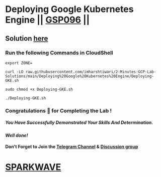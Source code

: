 # Deploying Google Kubernetes Engine || [GSP096](https://www.cloudskillsboost.google/games/4770/labs/31087) ||

## Solution [here](https://youtu.be/7QoTY8RnWA0)

### Run the following Commands in CloudShell
```
export ZONE=
```
```
curl -LO raw.githubusercontent.com/imharshtiwari/2-Minutes-GCP-Lab-Solutions/main/Deploying%20Google%20Kubernetes%20Engine/Deploying-GKE.sh

sudo chmod +x Deploying-GKE.sh

./Deploying-GKE.sh
```
### Congratulations 🎉 for Completing the Lab !

##### *You Have Successfully Demonstrated Your Skills And Determination.*

#### *Well done!*

#### Don't Forget to Join the [Telegram Channel](https://t.me/sparkwave.01) & [Discussion group](https://t.me/sparkwave.01chats)

# [SPARKWAVE](https://www.youtube.com/@sparkwave.01)
